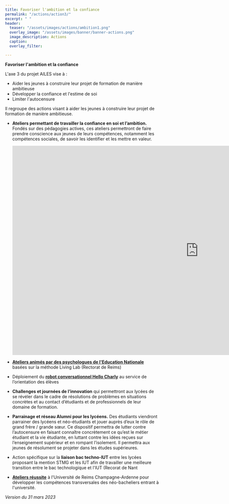 ```yaml
---
title: Favoriser l'ambition et la confiance
permalink: "/actions/action3/"
excerpt: " "
header:
  teaser: "/assets/images/actions/ambition1.png"
  overlay_image: "/assets/images/banner/banner-actions.png"
  image_description: Actions
  caption: 
  overlay_filter: 

---
```

**Favoriser l'ambition et la confiance**

L'axe 3 du projet AILES vise à :

* Aider les jeunes à construire leur projet de formation de manière ambitieuse
* Développer la confiance et l'estime de soi
* Limiter l'autocensure

Il regroupe des actions visant à aider les jeunes à construire leur projet de formation de manière ambitieuse.

* **Ateliers permettant de travailler la confiance en soi et l’ambition.** Fondés sur des pédagogies actives, ces ateliers permettront de faire prendre conscience aux jeunes de leurs compétences, notamment les compétences sociales, de savoir les identifier et les mettre en valeur.

  <iframe width="1214" height="683" src="https://www.youtube.com/embed/NMgf1st2qmE" title="YouTube video player" frameborder="0" allow="accelerometer; autoplay; clipboard-write; encrypted-media; gyroscope; picture-in-picture" allowfullscreen></iframe>
* [**Ateliers animés par des psychologues de l'Education Nationale**](https://www.projetailes.com/posts/2021/des-ateliers-avec-les-psychologues-de-l-education-nationale/) basées sur la méthode Living Lab (Rectorat de Reims)
* Déploiement du [**robot conversationnel Hello Charly**](https://www.projetailes.com/posts/2022/le-robot-conversationnel-hello-charly-au-service-de-l-orientation-des-eleves/) au service de l’orientation des élèves
* **Challenges et journées de l’innovation** qui permettront aux lycées de se révéler dans le cadre de résolutions de problèmes en situations concrètes et au contact d’étudiants et de professionnels de leur domaine de formation.
* **Parrainage et réseau Alumni pour les lycéens.** Des étudiants viendront parrainer des lycéens et néo-étudiants et jouer auprès d’eux le rôle de grand frère / grande sœur. Ce dispositif permettra de lutter contre l’autocensure en faisant connaître concrètement ce qu’est le métier étudiant et la vie étudiante, en luttant contre les idées reçues sur l’enseignement supérieur et en rompant l’isolement. Il permettra aux jeunes de résolument se projeter dans les études supérieures.
* Action spécifique sur la **liaison bac techno-IUT** entre les lycées proposant la mention STMG et les IUT afin de travailler une meilleure transition entre le bac technologique et l'IUT (Recorat de Nant
* [**Ateliers réussite**](https://www.projetailes.com/posts/2022/des-ateliers-reussite-proposes-aux-l1-et-but-1-a-l-urca/) à l'Université de Reims Champagne-Ardenne pour développer les compétences transversales des néo-bacheliers entrant à l'université.

_Version du 31 mars 2023_